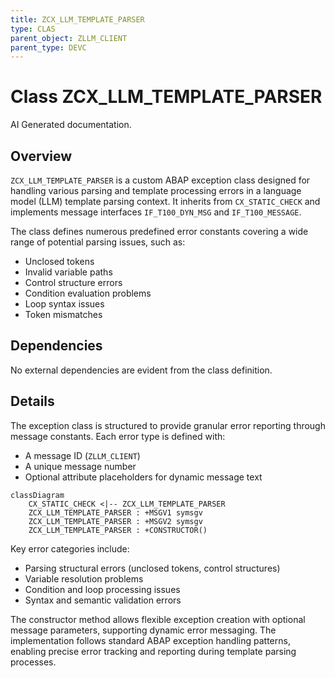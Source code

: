 ```yaml
---
title: ZCX_LLM_TEMPLATE_PARSER
type: CLAS
parent_object: ZLLM_CLIENT
parent_type: DEVC
---
```


# Class ZCX_LLM_TEMPLATE_PARSER

AI Generated documentation.
## Overview
`ZCX_LLM_TEMPLATE_PARSER` is a custom ABAP exception class designed for handling various parsing and template processing errors in a language model (LLM) template parsing context. It inherits from `CX_STATIC_CHECK` and implements message interfaces `IF_T100_DYN_MSG` and `IF_T100_MESSAGE`.

The class defines numerous predefined error constants covering a wide range of potential parsing issues, such as:
- Unclosed tokens
- Invalid variable paths
- Control structure errors
- Condition evaluation problems
- Loop syntax issues
- Token mismatches

## Dependencies
No external dependencies are evident from the class definition.

## Details
The exception class is structured to provide granular error reporting through message constants. Each error type is defined with:
- A message ID (`ZLLM_CLIENT`)
- A unique message number
- Optional attribute placeholders for dynamic message text

```mermaid
classDiagram
    CX_STATIC_CHECK <|-- ZCX_LLM_TEMPLATE_PARSER
    ZCX_LLM_TEMPLATE_PARSER : +MSGV1 symsgv
    ZCX_LLM_TEMPLATE_PARSER : +MSGV2 symsgv
    ZCX_LLM_TEMPLATE_PARSER : +CONSTRUCTOR()
```

Key error categories include:
- Parsing structural errors (unclosed tokens, control structures)
- Variable resolution problems
- Condition and loop processing issues
- Syntax and semantic validation errors

The constructor method allows flexible exception creation with optional message parameters, supporting dynamic error messaging. The implementation follows standard ABAP exception handling patterns, enabling precise error tracking and reporting during template parsing processes.

